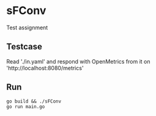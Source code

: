 # sFConv 
Test assignment
## Testcase
 Read './in.yaml' and respond with OpenMetrics from it on 'http://localhost:8080/metrics'
## Run
```
go build && ./sFConv
go run main.go
```
